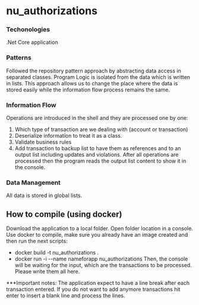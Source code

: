 # nu_authorizations

### Techonologies
.Net Core application

### Patterns
Followed the repository pattern approach by abstracting data access in separated classes.
Program Logic is isolated from the data which is written in lists. This approach allows us to change the place where the data is stored easily while the information flow process remains the same.

### Information Flow
Operations are introduced in the shell and they are processed one by one:
  1. Which type of transaction are we dealing with (account or transaction)
  2. Deserialize information to treat it as a class.
  3. Validate business rules
  4. Add transaction to backup list to have them as references and to an output list including updates and violations.
After all operations are processed then the program reads the output list content to show it in the console.

### Data Management
All data is stored in global lists.

## How to compile (using docker)
Download the application to a local folder.
Open folder location in a console.
Use docker to compile, make sure you already have an image created and then run the next scripts:
- docker build -t nu_authorizations .
- docker run -i --name nameforapp nu_authorizations
Then, the console will be waiting for the input, which are the transactions to be processed. Please write them all here. 

***Important notes: 
The application expect to have a line break after each transaction entered.
If you do not want to add anymore transactions hit enter to insert a blank line and process the lines.
